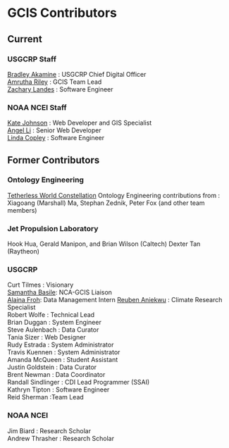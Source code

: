 # GCIS Contributors

## Current

### USGCRP Staff

[Bradley Akamine](https://www.globalchange.gov/staff/bradley-akamine) : USGCRP Chief Digital Officer <br>
[Amrutha Riley](https://www.globalchange.gov/staff/amrutha-elamparuthy) : GCIS Team Lead  <br>
[Zachary Landes](https://www.globalchange.gov/staff/zach-landes) : Software Engineer <br>

### NOAA NCEI Staff

[Kate Johnson](https://ncics.org/people/kate-johnson/) : Web Developer and GIS Specialist <br>
[Angel Li](https://ncics.org/people/angel-li/) : Senior Web Developer <br>
[Linda Copley](https://ncics.org/people/linda-copley/) : Software Engineer <br>


## Former Contributors
### Ontology Engineering
<a href="http://tw.rpi.edu/web/project/gcis-imsap">Tetherless World Constellation</a> Ontology Engineering contributions from : 
Xiagoang (Marshall) Ma, Stephan Zednik, Peter Fox (and other team members)

### Jet Propulsion Laboratory
Hook Hua, Gerald Manipon, and Brian Wilson (Caltech)
Dexter Tan (Raytheon)

### USGCRP
Curt Tilmes : Visionary <br>
[Samantha Basile](https://www.globalchange.gov/staff/samantha-basile): NCA-GCIS Liaison <br>
[Alaina Froh](https://www.globalchange.gov/staff/alaina-froh): Data Management Intern
[Reuben Aniekwu](https://www.globalchange.gov/staff/reuben-aniekwu) : Climate Research Specialist <br>
Robert Wolfe : Technical Lead<br>
Brian Duggan : System Engineer<br>
Steve Aulenbach : Data Curator<br>
Tania Sizer : Web Designer<br>
Rudy Estrada : System Administrator<br>
Travis Kuennen : System Administrator<br>
Amanda McQueen : Student Assistant<br>
Justin Goldstein : Data Curator<br>
Brent Newman : Data Coordinator<br>
Randall Sindlinger : CDI Lead Programmer (SSAI)<br>
Kathryn Tipton : Software Engineer<br>
Reid Sherman :Team Lead<br>


### NOAA NCEI
Jim Biard : Research Scholar<br>
Andrew Thrasher : Research Scholar

